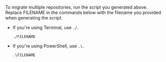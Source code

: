To migrate multiple repositories, run the script you generated above. Replace FILENAME in the commands below with the filename you provided when generating the script.

- If you're using Terminal, use `./`.
  ```shell copy
  ./FILENAME
  ```
- If you're using PowerShell, use `.\`.
  ```shell copy
  .\FILENAME
  ```
